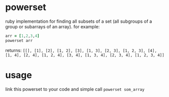 powerset
========

ruby implementation for finding all subsets of a set (all subgroups of a group or subarrays of an array). 
for example: 
```ruby
arr = [1,2,3,4]
powerset arr
```

returns:
```[[], [1], [2], [1, 2], [3], [1, 3], [2, 3], [1, 2, 3], [4], [1, 4], [2, 4], [1, 2, 4], [3, 4], [1, 3, 4], [2, 3, 4], [1, 2, 3, 4]]```

usage
========

link this powerset to your code and simple call `powerset som_array`
